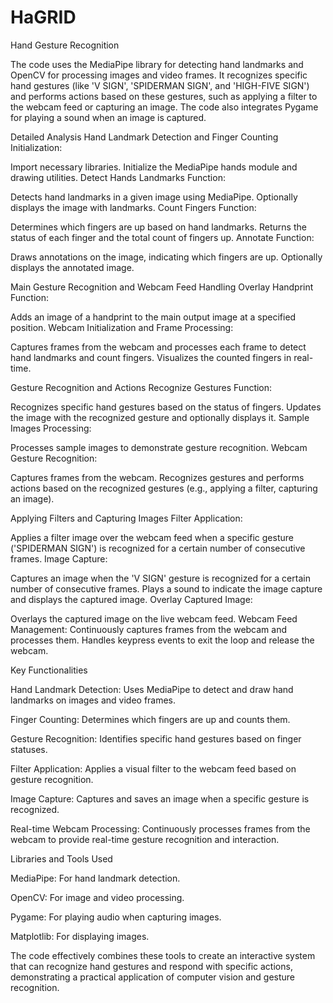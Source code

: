 # HaGRID
Hand Gesture Recognition

The code uses the MediaPipe library for detecting hand landmarks and OpenCV for processing images and video frames. It recognizes specific hand gestures (like 'V SIGN', 'SPIDERMAN SIGN', and 'HIGH-FIVE SIGN') and performs actions based on these gestures, such as applying a filter to the webcam feed or capturing an image. The code also integrates Pygame for playing a sound when an image is captured.

Detailed Analysis
Hand Landmark Detection and Finger Counting
Initialization:

Import necessary libraries.
Initialize the MediaPipe hands module and drawing utilities.
Detect Hands Landmarks Function:

Detects hand landmarks in a given image using MediaPipe.
Optionally displays the image with landmarks.
Count Fingers Function:

Determines which fingers are up based on hand landmarks.
Returns the status of each finger and the total count of fingers up.
Annotate Function:

Draws annotations on the image, indicating which fingers are up.
Optionally displays the annotated image.

Main Gesture Recognition and Webcam Feed Handling
Overlay Handprint Function:

Adds an image of a handprint to the main output image at a specified position.
Webcam Initialization and Frame Processing:

Captures frames from the webcam and processes each frame to detect hand landmarks and count fingers.
Visualizes the counted fingers in real-time.

Gesture Recognition and Actions
Recognize Gestures Function:

Recognizes specific hand gestures based on the status of fingers.
Updates the image with the recognized gesture and optionally displays it.
Sample Images Processing:

Processes sample images to demonstrate gesture recognition.
Webcam Gesture Recognition:

Captures frames from the webcam.
Recognizes gestures and performs actions based on the recognized gestures (e.g., applying a filter, capturing an image).

Applying Filters and Capturing Images
Filter Application:

Applies a filter image over the webcam feed when a specific gesture ('SPIDERMAN SIGN') is recognized for a certain number of consecutive frames.
Image Capture:

Captures an image when the 'V SIGN' gesture is recognized for a certain number of consecutive frames.
Plays a sound to indicate the image capture and displays the captured image.
Overlay Captured Image:

Overlays the captured image on the live webcam feed.
Webcam Feed Management:
Continuously captures frames from the webcam and processes them.
Handles keypress events to exit the loop and release the webcam.

Key Functionalities

Hand Landmark Detection: Uses MediaPipe to detect and draw hand landmarks on images and video frames.

Finger Counting: Determines which fingers are up and counts them.

Gesture Recognition: Identifies specific hand gestures based on finger statuses.

Filter Application: Applies a visual filter to the webcam feed based on gesture recognition.

Image Capture: Captures and saves an image when a specific gesture is recognized.

Real-time Webcam Processing: Continuously processes frames from the webcam to provide real-time gesture recognition and interaction.

Libraries and Tools Used

MediaPipe: For hand landmark detection.

OpenCV: For image and video processing.

Pygame: For playing audio when capturing images.

Matplotlib: For displaying images.

The code effectively combines these tools to create an interactive system that can recognize hand gestures and respond with specific actions, demonstrating a practical application of computer vision and gesture recognition.
